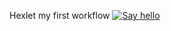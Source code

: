 Hexlet my first workflow
[![Say hello](https://github.com/rom-kavyrshin/hexlet-my-first-workflow/actions/workflows/say-hello.yml/badge.svg)](https://github.com/rom-kavyrshin/hexlet-my-first-workflow/actions/workflows/say-hello.yml)
